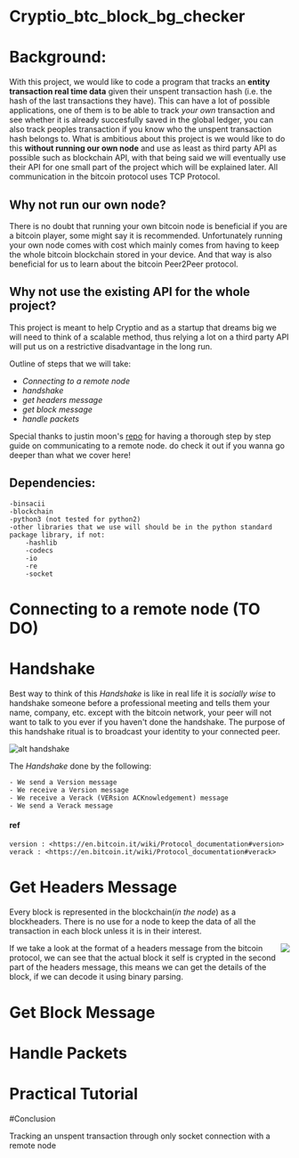 # Cryptio_btc_block_bg_checker
 
# Background:
With this project, we would like to code a program that tracks an **entity transaction real time data** given their unspent transaction hash 
(i.e. the hash of the last transactions they have). This can have a lot of possible applications, one of them is to be able to track *your own* transaction and see whether it is
already succesfully saved in the global ledger, you can also track peoples transaction if you know who the unspent transaction hash belongs to.
What is ambitious about this project is we would like to do this **without running our own node** and use as least as third party API as possible such as blockchain API, with that being 
said we will eventually use their API for one small part of the project which will be explained later. All communication in the bitcoin protocol uses TCP Protocol.

## Why not run our own node?

There is no doubt that running your own bitcoin node is beneficial if you are a bitcoin player, some might say it is recommended. Unfortunately running your own node comes with 
cost which mainly comes from having to keep the whole bitcoin blockchain stored in your device. And that way is also beneficial for us to learn about the bitcoin Peer2Peer protocol.

## Why not use the existing API for the whole project?

This project is meant to help Cryptio and as a startup that dreams big we will need to think of a scalable method, thus relying a lot on a third party API will put us on a restrictive
disadvantage in the long run.

Outline of steps that we will take:
- *Connecting to a remote node*
- *handshake*
- *get headers message*
- *get block message*
- *handle packets*

Special thanks to justin moon's [repo](https://github.com/justinmoon/bitcoincorps) for having a thorough step by step guide on communicating to a remote node. 
do check it out if you wanna go deeper than what we cover here!


## Dependencies:
	-binsacii
	-blockchain
	-python3 (not tested for python2)
	-other libraries that we use will should be in the python standard package library, if not:
		-hashlib
		-codecs
		-io
		-re
		-socket

# Connecting to a remote node (TO DO)

# Handshake

Best way to think of this _Handshake_ is like in real life it is *socially wise* to handshake someone before a professional meeting and tells them your name, company, etc. except with
the bitcoin network, your peer will not want to talk to you ever if you haven't done the handshake.
The purpose of this handshake ritual is to broadcast your identity to your connected peer.

![alt handshake]("https://github.com/Nicholas-t/Cryptio_btc_block_bg_checker/tree/master/images/handshake.png)

The _Handshake_ done by the following:

	- We send a Version message
	- We receive a Version message
	- We receive a Verack (VERsion ACKnowledgement) message
	- We send a Verack message 

#### ref
	version : <https://en.bitcoin.it/wiki/Protocol_documentation#version>
	verack : <https://en.bitcoin.it/wiki/Protocol_documentation#verack>
	
# Get Headers Message

Every block is represented in the blockchain(*in the node*) as a blockheaders. There is no use for a node to keep the data of all the transaction in each block unless it is in
their interest.

<img align="right" src="https://github.com/Nicholas-t/Cryptio_btc_block_bg_checker/tree/master/images/headers.PNG">

If we take a look at the format of a headers message from the bitcoin protocol, we can see that the actual block it self is crypted in the second part of the headers message,
this means we can get the details of the block, if we can decode it using binary parsing.

# Get Block Message

# Handle Packets

# Practical Tutorial

#Conclusion

Tracking an unspent transaction through only socket connection with a remote node